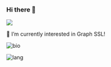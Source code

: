 ### Hi there 👋 
![](https://komarev.com/ghpvc/?username=LirongWu&label=PROFILE+VIEWS)


 🌱 I’m currently interested in Graph SSL!

![bio](https://github-readme-stats.vercel.app/api?username=LirongWu&show_icons=true)

![lang](https://github-readme-stats.vercel.app/api/top-langs/?username=LirongWu&layout=compact)
